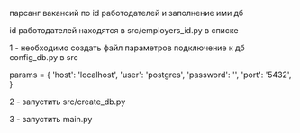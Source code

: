парсанг вакансий по id работодателей и заполнение ими дб

id работодателей находятся в src/employers_id.py в списке

1 - необходимо создать файл параметров подключение к дб config_db.py в src

params = {
    'host': 'localhost',
    'user': 'postgres',
    'password': '',
    'port': '5432',
}

2 - запустить src/create_db.py

3 - запустить main.py
